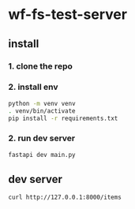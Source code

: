 # wf-fs-test-server

## install

### 1. clone the repo

### 2. install env

```bash
python -m venv venv
. venv/bin/activate
pip install -r requirements.txt
```

### 2. run dev server

```bash
fastapi dev main.py
```

## dev server

```bash
curl http://127.0.0.1:8000/items
```